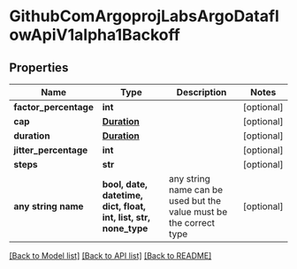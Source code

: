 # GithubComArgoprojLabsArgoDataflowApiV1alpha1Backoff


## Properties
Name | Type | Description | Notes
------------ | ------------- | ------------- | -------------
**factor_percentage** | **int** |  | [optional] 
**cap** | [**Duration**](Duration.md) |  | [optional] 
**duration** | [**Duration**](Duration.md) |  | [optional] 
**jitter_percentage** | **int** |  | [optional] 
**steps** | **str** |  | [optional] 
**any string name** | **bool, date, datetime, dict, float, int, list, str, none_type** | any string name can be used but the value must be the correct type | [optional]

[[Back to Model list]](../README.md#documentation-for-models) [[Back to API list]](../README.md#documentation-for-api-endpoints) [[Back to README]](../README.md)


